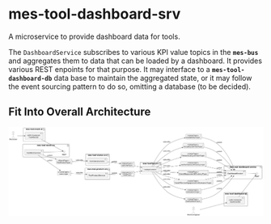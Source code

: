 # mes-tool-dashboard-srv
A microservice to provide dashboard data for tools.

The ```DashboardService``` subscribes to various KPI value topics in the **`mes-bus`** and aggregates them to data that can be loaded by a dashboard. It provides various REST enpoints for that purpose. It may interface to a **`mes-tool-dashboard-db`** data base to maintain the aggregated state, or it may follow the event sourcing pattern to do so, omitting a database (to be decided).

## Fit Into Overall Architecture
![Overall Architecture](mes-deploy.png)
